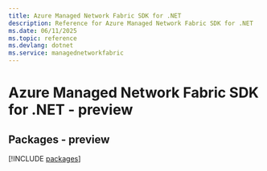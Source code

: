```yaml
---
title: Azure Managed Network Fabric SDK for .NET
description: Reference for Azure Managed Network Fabric SDK for .NET
ms.date: 06/11/2025
ms.topic: reference
ms.devlang: dotnet
ms.service: managednetworkfabric
---
```

# Azure Managed Network Fabric SDK for .NET - preview
## Packages - preview
[!INCLUDE [packages](managed-network-fabric-index.md)]